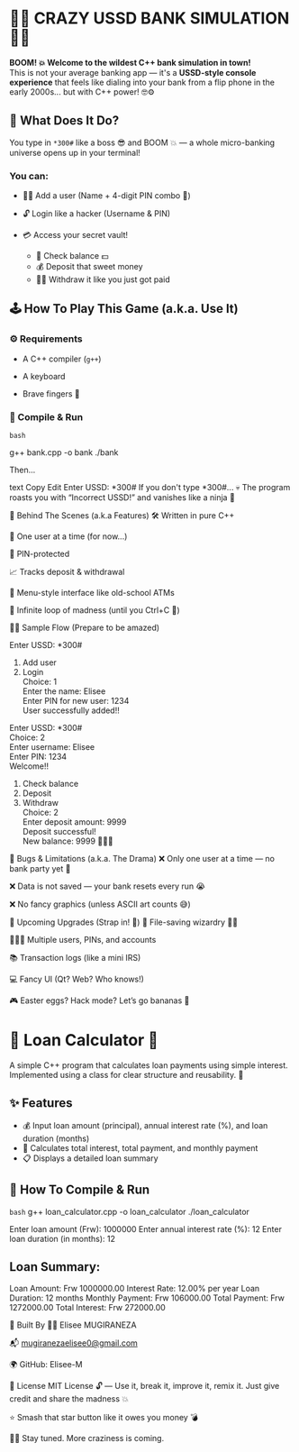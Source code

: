# 🤯💸 CRAZY USSD BANK SIMULATION 💸🤯

**BOOM! 💥 Welcome to the wildest C++ bank simulation in town!**  
This is not your average banking app — it's a **USSD-style console experience** that feels like dialing into your bank from a flip phone in the early 2000s... but with C++ power! 🤓⚙️


## 🤖 What Does It Do?

You type in `*300#` like a boss 😎 and BOOM 💥 — a whole micro-banking universe opens up in your terminal!


### You can:

- 🧑‍💼 Add a user (Name + 4-digit PIN combo 🔐)  

- 🔓 Login like a hacker (Username & PIN)  

- 💳 Access your secret vault!  
  - 🧾 Check balance 💵  
  - 💰 Deposit that sweet money  
  - 🏃‍♂️ Withdraw it like you just got paid  


## 🕹️ How To Play This Game (a.k.a. Use It)


### ⚙️ Requirements

- A C++ compiler (`g++`)  

- A keyboard  

- Brave fingers 💪  


### 🚦 Compile & Run

```bash```

g++ bank.cpp -o bank
./bank

Then...

text
Copy
Edit
Enter USSD: *300#
If you don't type *300#...
💀 The program roasts you with “Incorrect USSD!” and vanishes like a ninja 🥷

🧠 Behind The Scenes (a.k.a Features)
🛠 Written in pure C++

👤 One user at a time (for now...)

🔐 PIN-protected

📈 Tracks deposit & withdrawal

🚪 Menu-style interface like old-school ATMs

🔁 Infinite loop of madness (until you Ctrl+C 🧨)

🧞‍♂️ Sample Flow (Prepare to be amazed)

Enter USSD: *300#

1. Add user  
2. Login  
Choice: 1  
Enter the name: Elisee  
Enter PIN for new user: 1234  
User successfully added!!

Enter USSD: *300#  
Choice: 2  
Enter username: Elisee  
Enter PIN: 1234  
Welcome!!

1. Check balance  
2. Deposit  
3. Withdraw  
Choice: 2  
Enter deposit amount: 9999  
Deposit successful!  
New balance: 9999 💸💸💸


🧪 Bugs & Limitations (a.k.a. The Drama)
❌ Only one user at a time — no bank party yet 🎉

❌ Data is not saved — your bank resets every run 😭

❌ No fancy graphics (unless ASCII art counts 😅)

🧠 Upcoming Upgrades (Strap in! 🎯)
💾 File-saving wizardry 🧙‍♂️

🧑‍🤝‍🧑 Multiple users, PINs, and accounts

📚 Transaction logs (like a mini IRS)

💻 Fancy UI (Qt? Web? Who knows!)

🎮 Easter eggs? Hack mode? Let’s go bananas 🍌







# 💸 Loan Calculator 💸

A simple C++ program that calculates loan payments using simple interest.  
Implemented using a class for clear structure and reusability. 🎯

## ✨ Features

- 💰 Input loan amount (principal), annual interest rate (%), and loan duration (months)  
- 🧮 Calculates total interest, total payment, and monthly payment  
- 📋 Displays a detailed loan summary  

## 🚀 How To Compile & Run

```bash```
g++ loan_calculator.cpp -o loan_calculator
./loan_calculator



Enter loan amount (Frw): 1000000
Enter annual interest rate (%): 12
Enter loan duration (in months): 12

Loan Summary:
-------------------------
Loan Amount:      Frw 1000000.00
Interest Rate:    12.00% per year
Loan Duration:    12 months
Monthly Payment:  Frw 106000.00
Total Payment:    Frw 1272000.00
Total Interest:   Frw 272000.00




👑 Built By
🧑‍💻 Elisee MUGIRANEZA

📬 mugiranezaelisee0@gmail.com

🌍 GitHub: Elisee-M

📜 License
MIT License 🔓 — Use it, break it, improve it, remix it.
Just give credit and share the madness 💥

⭐ Smash that star button like it owes you money 💣

🐱‍🏍 Stay tuned. More craziness is coming.


